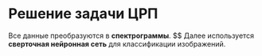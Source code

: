 # Решение задачи ЦРП

Все данные преобразуются в **спектрограммы**. $$
Далее используется **сверточная нейронная сеть** для классификации изображений.
